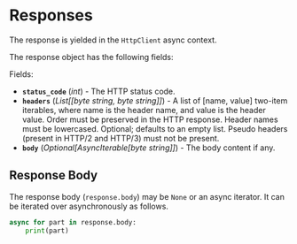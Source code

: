 # Responses

The response is yielded in the `HttpClient` async context.

The response object has the following fields:

Fields:

- **`status_code`** (_int_) - The HTTP status code.
- **`headers`** (_List[[byte string, byte string]]_) - A list of [name,
  value] two-item iterables, where name is the header name, and value is the
  header value. Order must be preserved in the HTTP response. Header names
  must be lowercased. Optional; defaults to an empty list. Pseudo headers
  (present in HTTP/2 and HTTP/3) must not be present.
- **`body`** (_Optional[AsyncIterable[byte string]]_) - The body content if any.

## Response Body

The response body (`response.body`) may be `None` or an async iterator. It can be
iterated over asynchronously as follows.

```python
async for part in response.body:
    print(part)
```
